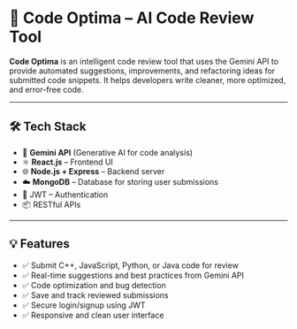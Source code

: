 # 🚀 Code Optima – AI Code Review Tool

**Code Optima** is an intelligent code review tool that uses the Gemini API to provide automated suggestions, improvements, and refactoring ideas for submitted code snippets. It helps developers write cleaner, more optimized, and error-free code.

---

## 🛠 Tech Stack

- 🧠 **Gemini API** (Generative AI for code analysis)
- ⚛️ **React.js** – Frontend UI
- 🌐 **Node.js + Express** – Backend server
- ☁️ **MongoDB** – Database for storing user submissions
- 🔐 JWT – Authentication
- 📦 RESTful APIs

---

## 💡 Features

- ✅ Submit C++, JavaScript, Python, or Java code for review
- ✅ Real-time suggestions and best practices from Gemini API
- ✅ Code optimization and bug detection
- ✅ Save and track reviewed submissions
- ✅ Secure login/signup using JWT
- ✅ Responsive and clean user interface
